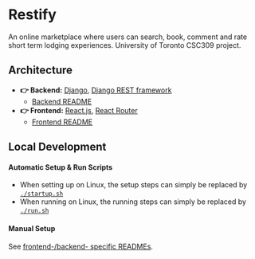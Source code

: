 # Restify

An online marketplace where users can search, book, comment and rate short term lodging experiences. University of Toronto CSC309 project.

## Architecture

-   **👉 Backend:** [Django](https://www.djangoproject.com/), [Django REST framework](https://www.django-rest-framework.org/)
    -   [Backend README](backend/README.md)
-   **👉 Frontend:** [React.js](https://react.dev/), [React Router](https://reactrouter.com/en/main)
    -   [Frontend README](frontend/README.md)

## Local Development

#### Automatic Setup & Run Scripts

-   When setting up on Linux, the setup steps can simply be replaced by [`./startup.sh`](startup.sh)
-   When running on Linux, the running steps can simply be replaced by [`./run.sh`](run.sh)

#### Manual Setup

See [frontend-/backend- specific READMEs](#Architecture).
